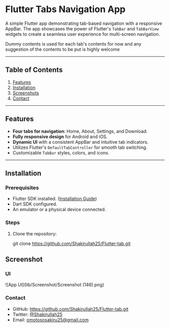 # Flutter Tabs Navigation App

A simple Flutter app demonstrating tab-based navigation with a responsive AppBar. The app showcases the power of Flutter's `TabBar` and `TabBarView` widgets to create a seamless user experience for multi-screen navigation.

Dummy contents is used for each tab's contents for now and any suggestion of the contents to be put is highly welcome 

---

## Table of Contents

1. [Features](#features)
2. [Installation](#installation)
3. [Screenshots](#screenshots)
4. [Contact](#contact)

---

## Features

- **Four tabs for navigation**: Home, About, Settings, and Download.
- **Fully responsive design** for Android and iOS.
- **Dynamic UI** with a consistent AppBar and intuitive tab indicators.
- Utilizes Flutter's `DefaultTabController` for smooth tab switching.
- Customizable `TabBar` styles, colors, and icons.

---

## Installation

### Prerequisites
- Flutter SDK installed. ([Installation Guide](https://flutter.dev/docs/get-started/install))
- Dart SDK configured.
- An emulator or a physical device connected.

### Steps
1. Clone the repository:

   git clone https://github.com/Shakirullah25/Flutter-tab.git

## Screenshot

### UI
![App UI](lib/Screenshot/Screenshot (146).png)

### Contact
- GitHub: https://github.com/Shakirullah25/Flutter-tab.git
- Twitter: [@Shakirullah25](https://x.com/Shakirullah25?t=FbbTqgJYI5I706pyPFcLwA&s=08)
- Email: omotososakiru25@gmail.com


